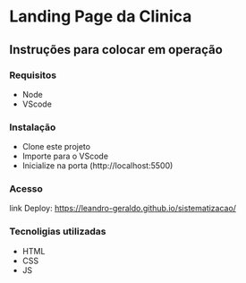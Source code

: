 # Landing Page da Clinica

## Instruções para colocar em operação

### Requisitos
- Node
- VScode

### Instalação
- Clone este projeto
- Importe para o VScode
- Inicialize na porta (http://localhost:5500)

### Acesso
link Deploy: https://leandro-geraldo.github.io/sistematizacao/

### Tecnoligias utilizadas
- HTML
- CSS
- JS
